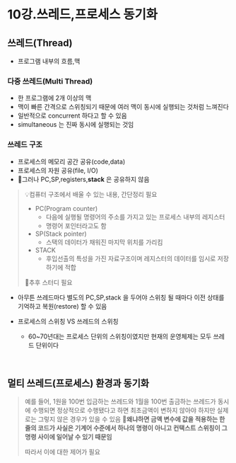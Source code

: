 # 10강.쓰레드,프로세스 동기화

## 쓰레드(Thread)

* 프로그램 내부의 흐름,맥

### 다중 쓰레드(Multi Thread)

* 한 프로그램에 2개 이상의 맥
* 맥이 빠른 간격으로 스위칭되기 때문에 여러 맥이 동시에 실행되는 것처럼 느껴진다
* 일반적으로 concurrent 하다고 할 수 있음
* simultaneous 는 진짜 동시에 실행되는 것임

### 쓰레드 구조

* 프로세스의 메모리 공간 공유(code,data)
* 프로세스의 자원 공유(file, I/O)
* 🎯그러나 PC,SP,registers,**stack** 은 공유하지 않음

> 💡컴퓨터 구조에서 배울 수 있는 내용, 간단정리 필요
>
> * PC(Program counter) 
>   * 다음에 실행될 명령어의 주소를 가지고 있는 프로세스 내부의 레지스터
>   * 명령어 포인터라고도 함
> * SP(Stack pointer)
>   * 스택의 데이터가 채워진 마지막 위치를 가리킴
> * STACK 
>   * 후입선출의 특성을 가진 자료구조이며 레지스터의 데이터를 임시로 저장하기에 적합
>
> 🎯추후 스터디 필요

* 아무튼 쓰레드마다 별도의 PC,SP,stack 을 두어야 스위칭 될 때마다 이전 상태를 기억하고 복원(restore) 할 수 있음


* 프로세스의 스위칭 VS 쓰레드의 스위칭

  * 60~70년대는 프로세스 단위의 스위칭이였지만 현재의 운영체제는 모두 쓰레드 단위이다

  ​

## 멀티 쓰레드(프로세스) 환경과 동기화

> 예를 들어, 1원을 100번 입금하는 쓰레드와 1월을 100번 출금하는 쓰레드가 동시에 수행되면 정상적으로 수행됐다고 하면 최초금액이 변하지 않아야 하지만 실제로는 그렇지 않은 경우가 있을 수 있음
> 🎯**왜냐하면 금액 변수에 값을 적용하는 한줄의 코드가 사실은 기계어 수준에서 하나의 명령이 아니고 컨택스트 스위칭이 그 명령 사이에 일어날 수 있기 때문임**
>
> 따라서 이에 대한 제어가 필요





